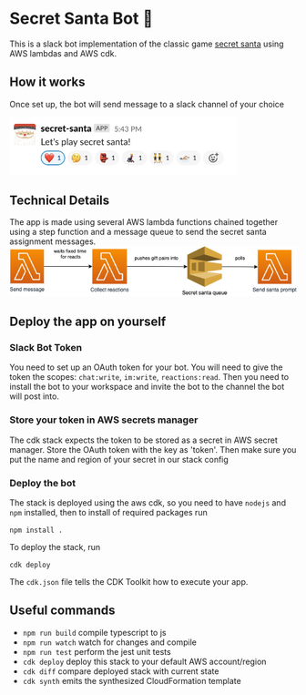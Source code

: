 # Secret Santa Bot 🎁
This is a slack bot implementation of the classic game
[secret santa](https://en.wikipedia.org/wiki/Secret_Santa) using AWS lambdas and AWS cdk. 

## How it works
Once set up, the bot will send message to a slack channel of your choice

<img src="/img/start_message.png" alt="Slack bot start message" width="400"/>

<!-- Based who has reacted to the messages, it will collect the list of willing participants and send them a private message with the person who they will be giving a secret gift to. 
![Slack bot santa message](/img/santa_message.png) -->

## Technical Details
The app is made using several AWS lambda functions chained together using 
a step function and a message queue to send the secret santa assignment messages.
![Slack bot architecture](/img/diagram.png)

## Deploy the app on yourself
### Slack Bot Token
You need to set up an OAuth token for your bot. You will need to give the token the scopes: `chat:write`, `im:write`, `reactions:read`.
Then you need to install the bot to your workspace and invite the bot to the channel the bot will post into.

### Store your token in AWS secrets manager
The cdk stack expects the token to be stored as a secret in AWS secret manager. Store the OAuth token with the key as 'token'. Then make sure you put the name and region of your secret in our stack config

### Deploy the bot
The stack is deployed using the aws cdk, so you need to have `nodejs` and `npm` installed, then to install of required packages run
```
npm install .
```
To deploy the stack, run
```
cdk deploy
```



The `cdk.json` file tells the CDK Toolkit how to execute your app.

## Useful commands

 * `npm run build`   compile typescript to js
 * `npm run watch`   watch for changes and compile
 * `npm run test`    perform the jest unit tests
 * `cdk deploy`      deploy this stack to your default AWS account/region
 * `cdk diff`        compare deployed stack with current state
 * `cdk synth`       emits the synthesized CloudFormation template
